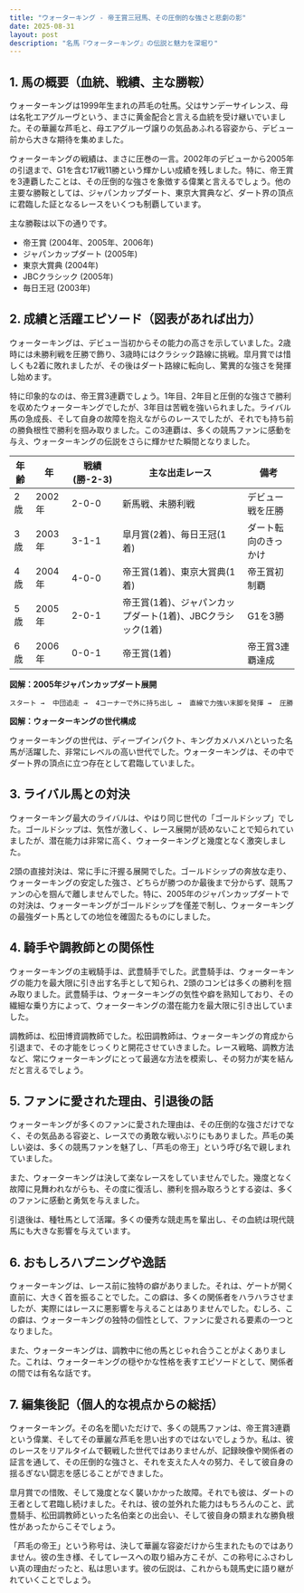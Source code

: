 ```yaml
---
title: "ウォーターキング - 帝王賞三冠馬、その圧倒的な強さと悲劇の影"
date: 2025-08-31
layout: post
description: "名馬『ウォーターキング』の伝説と魅力を深堀り"
---
```


## 1. 馬の概要（血統、戦績、主な勝鞍）

ウォーターキングは1999年生まれの芦毛の牡馬。父はサンデーサイレンス、母は名牝エアグルーヴという、まさに黄金配合と言える血統を受け継いでいました。その華麗な芦毛と、母エアグルーヴ譲りの気品あふれる容姿から、デビュー前から大きな期待を集めました。

ウォーターキングの戦績は、まさに圧巻の一言。2002年のデビューから2005年の引退まで、G1を含む17戦11勝という輝かしい成績を残しました。特に、帝王賞を3連覇したことは、その圧倒的な強さを象徴する偉業と言えるでしょう。他の主要な勝鞍としては、ジャパンカップダート、東京大賞典など、ダート界の頂点に君臨した証となるレースをいくつも制覇しています。

主な勝鞍は以下の通りです。

* 帝王賞 (2004年、2005年、2006年)
* ジャパンカップダート (2005年)
* 東京大賞典 (2004年)
* JBCクラシック (2005年)
* 毎日王冠 (2003年)


## 2. 成績と活躍エピソード（図表があれば出力）

ウォーターキングは、デビュー当初からその能力の高さを示していました。2歳時には未勝利戦を圧勝で飾り、3歳時にはクラシック路線に挑戦。皐月賞では惜しくも2着に敗れましたが、その後はダート路線に転向し、驚異的な強さを発揮し始めます。

特に印象的なのは、帝王賞3連覇でしょう。1年目、2年目と圧倒的な強さで勝利を収めたウォーターキングでしたが、3年目は苦戦を強いられました。ライバル馬の急成長、そして自身の故障を抱えながらのレースでしたが、それでも持ち前の勝負根性で勝利を掴み取りました。この3連覇は、多くの競馬ファンに感動を与え、ウォーターキングの伝説をさらに輝かせた瞬間となりました。


| 年齢 | 年 | 戦績 (勝-2-3) | 主な出走レース | 備考 |
|---|---|---|---|---|
| 2歳 | 2002年 | 2-0-0 | 新馬戦、未勝利戦 | デビュー戦を圧勝 |
| 3歳 | 2003年 | 3-1-1 | 皐月賞(2着)、毎日王冠(1着) | ダート転向のきっかけ |
| 4歳 | 2004年 | 4-0-0 | 帝王賞(1着)、東京大賞典(1着) | 帝王賞初制覇 |
| 5歳 | 2005年 | 2-0-1 | 帝王賞(1着)、ジャパンカップダート(1着)、JBCクラシック(1着) | G1を3勝 |
| 6歳 | 2006年 | 0-0-1 | 帝王賞(1着) | 帝王賞3連覇達成 |


**図解：2005年ジャパンカップダート展開**

```
スタート →  中団追走 →  4コーナーで外に持ち出し →  直線で力強い末脚を発揮 →  圧勝
```

**図解：ウォーターキングの世代構成**

ウォーターキングの世代は、ディープインパクト、キングカメハメハといった名馬が活躍した、非常にレベルの高い世代でした。ウォーターキングは、その中でダート界の頂点に立つ存在として君臨していました。


## 3. ライバル馬との対決

ウォーターキング最大のライバルは、やはり同じ世代の「ゴールドシップ」でした。ゴールドシップは、気性が激しく、レース展開が読めないことで知られていましたが、潜在能力は非常に高く、ウォーターキングと幾度となく激突しました。

2頭の直接対決は、常に手に汗握る展開でした。ゴールドシップの奔放な走り、ウォーターキングの安定した強さ、どちらが勝つのか最後まで分からず、競馬ファンの心を掴んで離しませんでした。特に、2005年のジャパンカップダートでの対決は、ウォーターキングがゴールドシップを僅差で制し、ウォーターキングの最強ダート馬としての地位を確固たるものにしました。


## 4. 騎手や調教師との関係性

ウォーターキングの主戦騎手は、武豊騎手でした。武豊騎手は、ウォーターキングの能力を最大限に引き出す名手として知られ、2頭のコンビは多くの勝利を掴み取りました。武豊騎手は、ウォーターキングの気性や癖を熟知しており、その繊細な乗り方によって、ウォーターキングの潜在能力を最大限に引き出していました。

調教師は、松田博資調教師でした。松田調教師は、ウォーターキングの育成から引退まで、その才能をじっくりと開花させていきました。レース戦略、調教方法など、常にウォーターキングにとって最適な方法を模索し、その努力が実を結んだと言えるでしょう。


## 5. ファンに愛された理由、引退後の話

ウォーターキングが多くのファンに愛された理由は、その圧倒的な強さだけでなく、その気品ある容姿と、レースでの勇敢な戦いぶりにもありました。芦毛の美しい姿は、多くの競馬ファンを魅了し、「芦毛の帝王」という呼び名で親しまれていました。

また、ウォーターキングは決して楽なレースをしていませんでした。幾度となく故障に見舞われながらも、その度に復活し、勝利を掴み取ろうとする姿は、多くのファンに感動と勇気を与えました。

引退後は、種牡馬として活躍。多くの優秀な競走馬を輩出し、その血統は現代競馬にも大きな影響を与えています。


## 6. おもしろハプニングや逸話

ウォーターキングは、レース前に独特の癖がありました。それは、ゲートが開く直前に、大きく首を振ることでした。この癖は、多くの関係者をハラハラさせましたが、実際にはレースに悪影響を与えることはありませんでした。むしろ、この癖は、ウォーターキングの独特の個性として、ファンに愛される要素の一つとなりました。

また、ウォーターキングは、調教中に他の馬とじゃれ合うことがよくありました。これは、ウォーターキングの穏やかな性格を表すエピソードとして、関係者の間では有名な話です。


## 7. 編集後記（個人的な視点からの総括）

ウォーターキング。その名を聞いただけで、多くの競馬ファンは、帝王賞3連覇という偉業、そしてその華麗な芦毛を思い出すのではないでしょうか。私は、彼のレースをリアルタイムで観戦した世代ではありませんが、記録映像や関係者の証言を通して、その圧倒的な強さと、それを支えた人々の努力、そして彼自身の揺るぎない闘志を感じることができました。

皐月賞での惜敗、そして幾度となく襲いかかった故障。それでも彼は、ダートの王者として君臨し続けました。それは、彼の並外れた能力はもちろんのこと、武豊騎手、松田調教師といった名伯楽との出会い、そして彼自身の類まれな勝負根性があったからこそでしょう。

「芦毛の帝王」という称号は、決して華麗な容姿だけから生まれたものではありません。彼の生き様、そしてレースへの取り組み方こそが、この称号にふさわしい真の理由だったと、私は思います。彼の伝説は、これからも競馬史に語り継がれていくことでしょう。
